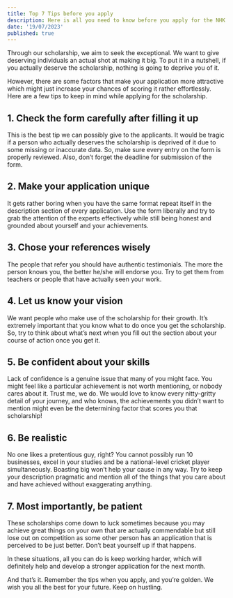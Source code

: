 ```yaml
---
title: Top 7 Tips before you apply
description: Here is all you need to know before you apply for the NHK Scholarship!
date: '19/07/2023'
published: true
---
```


Through our scholarship, we aim to seek the exceptional. We want to give deserving individuals an actual shot at making it big. To put it in a nutshell, if you actually deserve the scholarship, nothing is going to deprive you of it.

However, there are some factors that make your application more attractive which might just increase your chances of scoring it rather effortlessly. Here are a few tips to keep in mind while applying for the scholarship.

## 1. Check the form carefully after filling it up

This is the best tip we can possibly give to the applicants. It would be tragic if a person who actually deserves the scholarship is deprived of it due to some missing or inaccurate data. So, make sure every entry on the form is properly reviewed. Also, don’t forget the deadline for submission of the form.

## 2. Make your application unique

It gets rather boring when you have the same format repeat itself in the description section of every application. Use the form liberally and try to grab the attention of the experts effectively while still being honest and grounded about yourself and your achievements.

## 3. Chose your references wisely

The people that refer you should have authentic testimonials. The more the person knows you, the better he/she will endorse you. Try to get them from teachers or people that have actually seen your work.

## 4. Let us know your vision

We want people who make use of the scholarship for their growth. It’s extremely important that you know what to do once you get the scholarship. So, try to think about what’s next when you fill out the section about your course of action once you get it.

## 5. Be confident about your skills

Lack of confidence is a genuine issue that many of you might face. You might feel like a particular achievement is not worth mentioning, or nobody cares about it. Trust me, we do. We would love to know every nitty-gritty detail of your journey, and who knows, the achievements you didn’t want to mention might even be the determining factor that scores you that scholarship!

## 6. Be realistic

No one likes a pretentious guy, right? You cannot possibly run 10 businesses, excel in your studies and be a national-level cricket player simultaneously. Boasting big won’t help your cause in any way. Try to keep your description pragmatic and mention all of the things that you care about and have achieved without exaggerating anything.

## 7. Most importantly, be patient

These scholarships come down to luck sometimes because you may achieve great things on your own that are actually commendable but still lose out on competition as some other person has an application that is perceived to be just better. Don’t beat yourself up if that happens.

In these situations, all you can do is keep working harder, which will definitely help and develop a stronger application for the next month.

And that’s it. Remember the tips when you apply, and you’re golden. We wish you all the best for your future. Keep on hustling.
